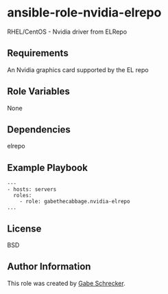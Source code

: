 # ansible-role-nvidia-elrepo

RHEL/CentOS - Nvidia driver from ELRepo

## Requirements

An Nvidia graphics card supported by the EL repo

## Role Variables

None

## Dependencies

elrepo

## Example Playbook

    ---
    - hosts: servers
      roles:
        - role: gabethecabbage.nvidia-elrepo
    ...

## License

BSD

## Author Information

This role was created by [Gabe Schrecker](https://github.com/gabethecabbage).

